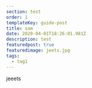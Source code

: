 ```yaml
---
section: test
order: 1
templateKey: guide-post
title: sam
date: 2020-04-01T18:26:01.981Z
description: test
featuredpost: true
featuredimage: jeets.jpg
tags:
  - tag1
---
```

jeeets